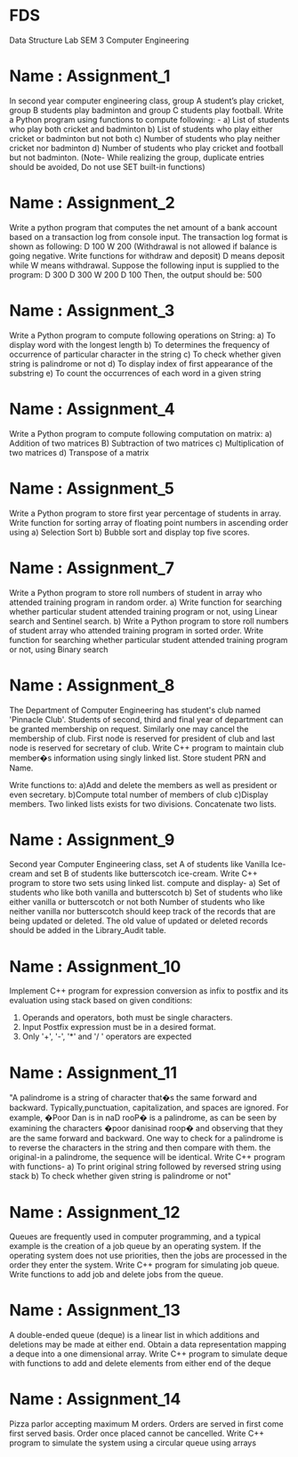 # FDS
Data Structure Lab SEM 3 Computer Engineering

Name        : Assignment_1
=
In second year computer engineering class, group A student’s play cricket, 
group B students play badminton and group C students 
play football.
Write a Python program using functions to compute following: -
a) List of students who play both cricket and badminton
b) List of students who play either cricket or badminton but not both
c) Number of students who play neither cricket nor badminton
d) Number of students who play cricket and football but not badminton.
(Note- While realizing the group, duplicate entries should be avoided, 
Do not use SET built-in functions)


Name        : Assignment_2
=
Write a python program that computes the net amount of a bank account based on a transaction log from console input. 
The transaction log format is shown as following: 
D 100 W 200 (Withdrawal is not allowed if balance is going negative. Write functions for withdraw and deposit) D means deposit 
while W means withdrawal.
Suppose the following input is supplied to the program: 
D 300 
D 300
W 200 
D 100 
Then, the output should be: 500


Name        : Assignment_3
=
Write a Python program to compute following operations on String:
a) To display word with the longest length
b) To determines the frequency of occurrence of particular character in the string
c) To check whether given string is palindrome or not
d) To display index of first appearance of the substring
e) To count the occurrences of each word in a given string



Name        : Assignment_4
=
Write a Python program to compute following computation on matrix: 
a) Addition of two matrices 
B) Subtraction of two matrices 
c) Multiplication of two matrices 
d) Transpose of a matrix



Name        : Assignment_5
=
Write a Python program to store first year percentage of students in array. 
Write
function for sorting array of floating point numbers in ascending order using
a) Selection Sort
b) Bubble sort and display top five scores.


Name        : Assignment_7
=
Write a Python program to store roll numbers of student in array who attended
training program in random order. 
a) Write function for searching whether particular
student attended training program or not, using Linear search and Sentinel search.
b) Write a Python program to store roll numbers of student array who attended training
program in sorted order. Write function for searching whether particular student
attended training program or not, using Binary search



Name        : Assignment_8
=
The Department of Computer Engineering has student's club named 'Pinnacle Club'. 
Students of second, third and final year of department can be granted membership on request. 
Similarly one may cancel the membership of club.
First node is reserved for president of club and last node is reserved for secretary of club. 
Write C++ program to maintain club member�s information using singly linked list.
Store student PRN and Name. 

Write functions to:
a)Add and delete the members as well as president or even secretary.
b)Compute total number of members of club
c)Display members.
Two linked lists exists for two divisions. Concatenate two lists.



Name        : Assignment_9
=
Second year Computer Engineering class, set A of students like Vanilla Ice-cream and set B of students like butterscotch ice-cream.
Write C++ program to store two sets using linked list. compute and display-
a)	Set of students who like both vanilla and butterscotch
b)  Set of students who like either vanilla or butterscotch or not both
Number of students who like neither vanilla nor butterscotch should keep track of the records that are being updated or deleted. 
The old value of updated or deleted records should be added in the Library_Audit table.



Name        : Assignment_10
=
Implement C++ program for expression conversion as infix to postfix and its evaluation using 
stack based on given conditions:
1.  Operands and operators, both must be single characters.
2.  Input Postfix expression must be in a desired format.
3.  Only '+', '-', '*' and '/ ' operators are expected



Name        : Assignment_11
=
"A palindrome is a string of character that�s the same forward and backward. Typically,punctuation, capitalization, and spaces are ignored. 
For example, �Poor Dan is in naD rooP� is a palindrome, as can be seen by examining the characters �poor danisinad roop� and observing that 
they are the same forward and backward. One way to check for a palindrome is to reverse the characters in the string and
then compare with them.
the original-in a palindrome, the sequence will be identical. 
Write C++ program with functions-
a) To print original string followed by reversed string using stack 
b) To check whether given string is palindrome or not"



Name        : Assignment_12
=
Queues are frequently used in computer programming, and a typical example is the creation of a job queue by an 
operating system. 
If the operating system does not use priorities, then the jobs are processed in the order they enter the system. 
Write C++ program for simulating job queue. Write functions to add job and delete jobs from the queue.


Name        : Assignment_13
=
A double-ended queue (deque) is a linear list in which additions and deletions may be made at either end. 
Obtain a data representation mapping a deque into a one dimensional array.
Write C++ program to simulate deque with functions to add and delete elements from either end of the deque


Name        : Assignment_14
=
Pizza parlor accepting maximum M orders. Orders are served in first come first served basis. 
Order once placed cannot be cancelled.
Write C++ program to simulate the system using a circular queue using arrays

